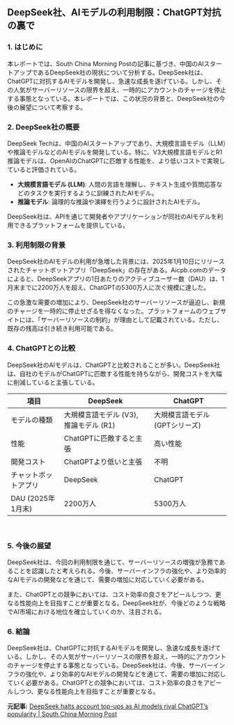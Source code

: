 ## DeepSeek社、AIモデルの利用制限：ChatGPT対抗の裏で

### 1. はじめに

本レポートでは、South China Morning Postの記事に基づき、中国のAIスタートアップであるDeepSeek社の現状について分析する。DeepSeek社は、ChatGPTに対抗するAIモデルを開発し、急速な成長を遂げている。しかし、その人気がサーバーリソースの限界を超え、一時的にアカウントのチャージを停止する事態となっている。本レポートでは、この状況の背景と、DeepSeek社の今後の展望について考察する。

### 2. DeepSeek社の概要

DeepSeek Techは、中国のAIスタートアップであり、大規模言語モデル（LLM）や推論モデルなどのAIモデルを開発している。特に、V3大規模言語モデルとR1推論モデルは、OpenAIのChatGPTに匹敵する性能を、より低いコストで実現していると評価されている。

* **大規模言語モデル (LLM)**: 人間の言語を理解し、テキスト生成や質問応答などのタスクを実行するように訓練されたAIモデル。
* **推論モデル**: 論理的な推論や演繹を行うように設計されたAIモデル。

DeepSeek社は、APIを通じて開発者やアプリケーションが同社のAIモデルを利用できるプラットフォームを提供している。

### 3. 利用制限の背景

DeepSeek社のAIモデルの利用が急増した背景には、2025年1月10日にリリースされたチャットボットアプリ「DeepSeek」の存在がある。Aicpb.comのデータによると、DeepSeekアプリの1日あたりのアクティブユーザー数（DAU）は、1月末までに2200万人を超え、ChatGPTの5300万人に次ぐ規模に達した。

この急激な需要の増加により、DeepSeek社のサーバーリソースが逼迫し、新規のチャージを一時的に停止せざるを得なくなった。プラットフォームのウェブサイトには、「サーバーリソースの制約」が理由として記載されている。ただし、既存の残高は引き続き利用可能である。

### 4. ChatGPTとの比較

DeepSeek社のAIモデルは、ChatGPTと比較されることが多い。DeepSeek社は、自社のモデルがChatGPTに匹敵する性能を持ちながら、開発コストを大幅に削減していると主張している。

| 項目 | DeepSeek | ChatGPT |
| ---------------- | -------------------------------------- | ---------------------------------------- |
| モデルの種類 | 大規模言語モデル (V3), 推論モデル (R1) | 大規模言語モデル (GPTシリーズ) |
| 性能 | ChatGPTに匹敵すると主張 | 高い性能 |
| 開発コスト | ChatGPTより低いと主張 | 不明 |
| チャットボットアプリ | DeepSeek | ChatGPT |
| DAU (2025年1月末) | 2200万人 | 5300万人 |

<br>

### 5. 今後の展望

DeepSeek社は、今回の利用制限を通じて、サーバーリソースの増強が急務であることを認識したと考えられる。今後、サーバーインフラの強化や、より効率的なAIモデルの開発などを通じて、需要の増加に対応していく必要がある。

また、ChatGPTとの競争においては、コスト効率の良さをアピールしつつ、更なる性能向上を目指すことが重要となる。DeepSeek社が、今後どのような戦略でAI市場における地位を確立していくのか、注目される。

### 6. 結論

DeepSeek社は、ChatGPTに対抗するAIモデルを開発し、急速な成長を遂げている。しかし、その人気がサーバーリソースの限界を超え、一時的にアカウントのチャージを停止する事態となっている。DeepSeek社は、今後、サーバーインフラの強化や、より効率的なAIモデルの開発などを通じて、需要の増加に対応していく必要がある。ChatGPTとの競争においては、コスト効率の良さをアピールしつつ、更なる性能向上を目指すことが重要となる。


**元記事:** [DeepSeek halts account top-ups as AI models rival ChatGPT’s popularity | South China Morning Post](https://www.scmp.com/tech/big-tech/article/3297668/deepseek-halts-account-top-ups-ai-models-rival-chatgpts-popularity)